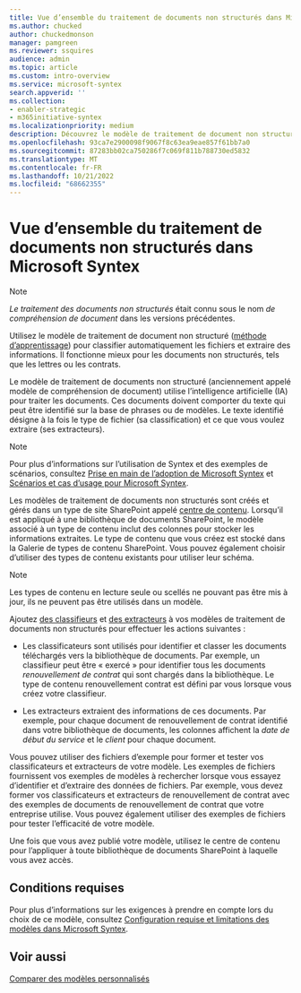 ```yaml
---
title: Vue d’ensemble du traitement de documents non structurés dans Microsoft Syntex
ms.author: chucked
author: chuckedmonson
manager: pamgreen
ms.reviewer: ssquires
audience: admin
ms.topic: article
ms.custom: intro-overview
ms.service: microsoft-syntex
search.appverid: ''
ms.collection:
- enabler-strategic
- m365initiative-syntex
ms.localizationpriority: medium
description: Découvrez le modèle de traitement de document non structuré dans Microsoft Syntex.
ms.openlocfilehash: 93ca7e2900098f9067f8c63ea9eae857f61bb7a0
ms.sourcegitcommit: 87283bb02ca750286f7c069f811b788730ed5832
ms.translationtype: MT
ms.contentlocale: fr-FR
ms.lasthandoff: 10/21/2022
ms.locfileid: "68662355"
---
```

# <a name="overview-of-unstructured-document-processing-in-microsoft-syntex"></a>Vue d’ensemble du traitement de documents non structurés dans Microsoft Syntex

> [!NOTE]
> *Le traitement des documents non structurés* était connu sous le nom *de compréhension de document* dans les versions précédentes.

<!---
</br>

> [!VIDEO https://www.microsoft.com/videoplayer/embed/RE4CSu7]

</br>
--->

Utilisez le modèle de traitement de document non structuré ([méthode d’apprentissage](create-syntex-model.md#train-a-custom-model)) pour classifier automatiquement les fichiers et extraire des informations. Il fonctionne mieux pour les documents non structurés, tels que les lettres ou les contrats. 

Le modèle de traitement de documents non structuré (anciennement appelé modèle de compréhension de document) utilise l’intelligence artificielle (IA) pour traiter les documents. Ces documents doivent comporter du texte qui peut être identifié sur la base de phrases ou de modèles. Le texte identifié désigne à la fois le type de fichier (sa classification) et ce que vous voulez extraire (ses extracteurs).

> [!NOTE]
> Pour plus d’informations sur l’utilisation de Syntex et des exemples de scénarios, consultez [Prise en main de l’adoption de Microsoft Syntex](./adoption-getstarted.md) et [Scénarios et cas d’usage pour Microsoft Syntex](./adoption-scenarios.md).

Les modèles de traitement de documents non structurés sont créés et gérés dans un type de site SharePoint appelé [centre de contenu](create-a-content-center.md). Lorsqu’il est appliqué à une bibliothèque de documents SharePoint, le modèle associé à un type de contenu inclut des colonnes pour stocker les informations extraites. Le type de contenu que vous créez est stocké dans la Galerie de types de contenu SharePoint. Vous pouvez également choisir d’utiliser des types de contenu existants pour utiliser leur schéma.

> [!NOTE]
> Les types de contenu en lecture seule ou scellés ne pouvant pas être mis à jour, ils ne peuvent pas être utilisés dans un modèle.

Ajoutez [des classifieurs](create-a-classifier.md) et [des extracteurs](create-an-extractor.md) à vos modèles de traitement de documents non structurés pour effectuer les actions suivantes :

- Les classificateurs sont utilisés pour identifier et classer les documents téléchargés vers la bibliothèque de documents. Par exemple, un classifieur peut être « exercé » pour identifier tous les documents *renouvellement de contrat* qui sont chargés dans la bibliothèque. Le type de contenu renouvellement contrat est défini par vous lorsque vous créez votre classifieur.

- Les extracteurs extraient des informations de ces documents. Par exemple, pour chaque document de renouvellement de contrat identifié dans votre bibliothèque de documents, les colonnes affichent la *date de début du service* et le *client* pour chaque document. 

Vous pouvez utiliser des fichiers d’exemple pour former et tester vos classificateurs et extracteurs de votre modèle. Les exemples de fichiers fournissent vos exemples de modèles à rechercher lorsque vous essayez d’identifier et d’extraire des données de fichiers. Par exemple, vous devez former vos classificateurs et extracteurs de renouvellement de contrat avec des exemples de documents de renouvellement de contrat que votre entreprise utilise. Vous pouvez également utiliser des exemples de fichiers pour tester l’efficacité de votre modèle.

Une fois que vous avez publié votre modèle, utilisez le centre de contenu pour l’appliquer à toute bibliothèque de documents SharePoint à laquelle vous avez accès.  

## <a name="requirements"></a>Conditions requises

Pour plus d’informations sur les exigences à prendre en compte lors du choix de ce modèle, consultez [Configuration requise et limitations des modèles dans Microsoft Syntex](requirements-and-limitations.md#unstructured-document-processing).

## <a name="see-also"></a>Voir aussi

[Comparer des modèles personnalisés](difference-between-document-understanding-and-form-processing-model.md)

